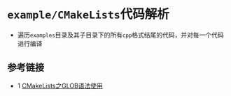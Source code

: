 # `example/CMakeLists`代码解析
* 遍历`examples`目录及其子目录下的所有`cpp`格式结尾的代码，并对每一个代码进行编译

## 参考链接
* 1 [CMakeLists之GLOB语法使用](https://www.cnblogs.com/fnlingnzb-learner/p/7221648.html)
